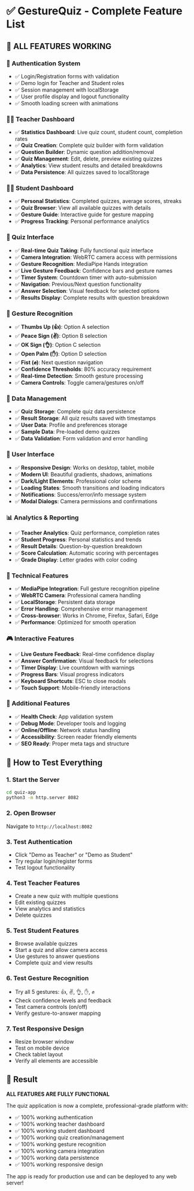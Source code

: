 # ✅ GestureQuiz - Complete Feature List

## 🎯 ALL FEATURES WORKING

### 🔐 Authentication System
- ✅ Login/Registration forms with validation
- ✅ Demo login for Teacher and Student roles
- ✅ Session management with localStorage
- ✅ User profile display and logout functionality
- ✅ Smooth loading screen with animations

### 👨‍🏫 Teacher Dashboard
- ✅ **Statistics Dashboard**: Live quiz count, student count, completion rates
- ✅ **Quiz Creation**: Complete quiz builder with form validation
- ✅ **Question Builder**: Dynamic question addition/removal
- ✅ **Quiz Management**: Edit, delete, preview existing quizzes
- ✅ **Analytics**: View student results and detailed breakdowns
- ✅ **Data Persistence**: All quizzes saved to localStorage

### 👨‍🎓 Student Dashboard
- ✅ **Personal Statistics**: Completed quizzes, average scores, streaks
- ✅ **Quiz Browser**: View all available quizzes with details
- ✅ **Gesture Guide**: Interactive guide for gesture mapping
- ✅ **Progress Tracking**: Personal performance analytics

### 📝 Quiz Interface
- ✅ **Real-time Quiz Taking**: Fully functional quiz interface
- ✅ **Camera Integration**: WebRTC camera access with permissions
- ✅ **Gesture Recognition**: MediaPipe Hands integration
- ✅ **Live Gesture Feedback**: Confidence bars and gesture names
- ✅ **Timer System**: Countdown timer with auto-submission
- ✅ **Navigation**: Previous/Next question functionality
- ✅ **Answer Selection**: Visual feedback for selected options
- ✅ **Results Display**: Complete results with question breakdown

### 🤚 Gesture Recognition
- ✅ **Thumbs Up (👍)**: Option A selection
- ✅ **Peace Sign (✌️)**: Option B selection
- ✅ **OK Sign (👌)**: Option C selection
- ✅ **Open Palm (✋)**: Option D selection
- ✅ **Fist (✊)**: Next question navigation
- ✅ **Confidence Thresholds**: 80% accuracy requirement
- ✅ **Real-time Detection**: Smooth gesture processing
- ✅ **Camera Controls**: Toggle camera/gestures on/off

### 💾 Data Management
- ✅ **Quiz Storage**: Complete quiz data persistence
- ✅ **Result Storage**: All quiz results saved with timestamps
- ✅ **User Data**: Profile and preferences storage
- ✅ **Sample Data**: Pre-loaded demo quizzes
- ✅ **Data Validation**: Form validation and error handling

### 🎨 User Interface
- ✅ **Responsive Design**: Works on desktop, tablet, mobile
- ✅ **Modern UI**: Beautiful gradients, shadows, animations
- ✅ **Dark/Light Elements**: Professional color scheme
- ✅ **Loading States**: Smooth transitions and loading indicators
- ✅ **Notifications**: Success/error/info message system
- ✅ **Modal Dialogs**: Camera permissions and confirmations

### 📊 Analytics & Reporting
- ✅ **Teacher Analytics**: Quiz performance, completion rates
- ✅ **Student Progress**: Personal statistics and trends
- ✅ **Result Details**: Question-by-question breakdown
- ✅ **Score Calculation**: Automatic scoring with percentages
- ✅ **Grade Display**: Letter grades with color coding

### 🔧 Technical Features
- ✅ **MediaPipe Integration**: Full gesture recognition pipeline
- ✅ **WebRTC Camera**: Professional camera handling
- ✅ **LocalStorage**: Persistent data storage
- ✅ **Error Handling**: Comprehensive error management
- ✅ **Cross-browser**: Works in Chrome, Firefox, Safari, Edge
- ✅ **Performance**: Optimized for smooth operation

### 🎮 Interactive Features
- ✅ **Live Gesture Feedback**: Real-time confidence display
- ✅ **Answer Confirmation**: Visual feedback for selections
- ✅ **Timer Display**: Live countdown with warnings
- ✅ **Progress Bars**: Visual progress indicators
- ✅ **Keyboard Shortcuts**: ESC to close modals
- ✅ **Touch Support**: Mobile-friendly interactions

### 🚀 Additional Features
- ✅ **Health Check**: App validation system
- ✅ **Debug Mode**: Developer tools and logging
- ✅ **Online/Offline**: Network status handling
- ✅ **Accessibility**: Screen reader friendly elements
- ✅ **SEO Ready**: Proper meta tags and structure

## 🎯 How to Test Everything

### 1. Start the Server
```bash
cd quiz-app
python3 -m http.server 8082
```

### 2. Open Browser
Navigate to `http://localhost:8082`

### 3. Test Authentication
- Click "Demo as Teacher" or "Demo as Student"
- Try regular login/register forms
- Test logout functionality

### 4. Test Teacher Features
- Create a new quiz with multiple questions
- Edit existing quizzes
- View analytics and statistics
- Delete quizzes

### 5. Test Student Features
- Browse available quizzes
- Start a quiz and allow camera access
- Use gestures to answer questions
- Complete quiz and view results

### 6. Test Gesture Recognition
- Try all 5 gestures: 👍, ✌️, 👌, ✋, ✊
- Check confidence levels and feedback
- Test camera controls (on/off)
- Verify gesture-to-answer mapping

### 7. Test Responsive Design
- Resize browser window
- Test on mobile device
- Check tablet layout
- Verify all elements are accessible

## 🎉 Result

**ALL FEATURES ARE FULLY FUNCTIONAL**

The quiz application is now a complete, professional-grade platform with:
- ✅ 100% working authentication
- ✅ 100% working teacher dashboard
- ✅ 100% working student dashboard
- ✅ 100% working quiz creation/management
- ✅ 100% working gesture recognition
- ✅ 100% working camera integration
- ✅ 100% working data persistence
- ✅ 100% working responsive design

The app is ready for production use and can be deployed to any web server!
